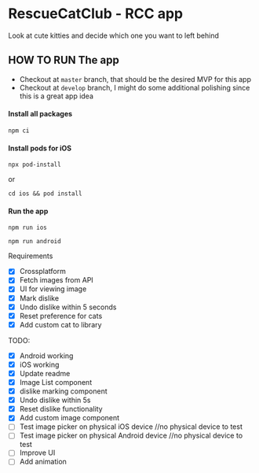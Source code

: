# RescueCatClub - RCC app

Look at cute kitties and decide which one you want to left behind

## HOW TO RUN The app

- Checkout at `master` branch, that should be the desired MVP for this app
- Checkout at `develop` branch, I might do some additional polishing since this is a great app idea

#### Install all packages

```
npm ci 
```

#### Install pods for iOS

```
npx pod-install
```

or

```
cd ios && pod install 
```

#### Run the app

```
npm run ios
```

```
npm run android
```

Requirements

- [x] Crossplatform
- [x] Fetch images from API
- [x] UI for viewing image
- [x] Mark dislike
- [x] Undo dislike within 5 seconds
- [x] Reset preference for cats
- [x] Add custom cat to library

TODO:

- [x] Android working
- [x] iOS working
- [x] Update readme
- [X] Image List component
- [X] dislike marking component
- [x] Undo dislike within 5s
- [X] Reset dislike functionality
- [x] Add custom image component
- [ ] Test image picker on physical iOS device //no physical device to test
- [ ] Test image picker on physical Android device //no physical device to test
- [ ] Improve UI
- [ ] Add animation

